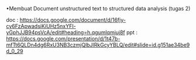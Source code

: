 •Membuat Document unstructured text to structured data analysis (tugas 2)

doc : https://docs.google.com/document/d/16fjy-cy6FzApwadsiKiUHz5nxYFl-yGphJJB94psVcA/edit#heading=h.qgumlqmjuj8f
ppt : https://docs.google.com/presentation/d/1t47b-mfTt6QLDn4dg6RxU3NB3czmjQlbJlRkGcyYBLQ/edit#slide=id.g151ae34be9d_0_29